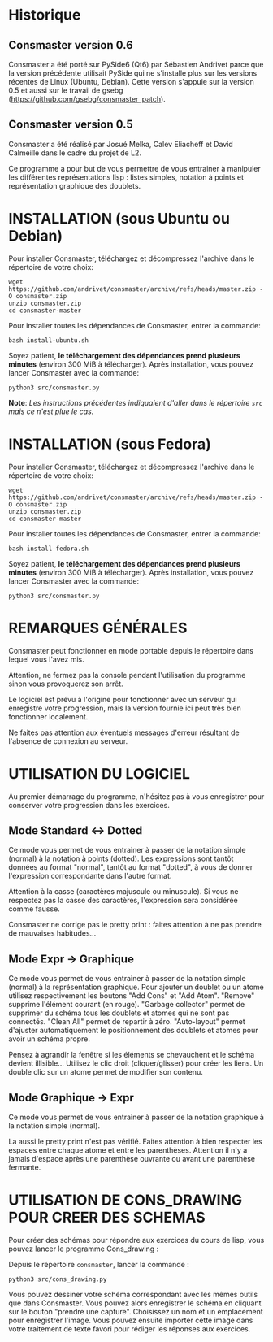 
# Historique

## Consmaster version 0.6

Consmaster a été porté sur PySide6 (Qt6) par Sébastien Andrivet parce que la version précédente utilisait PySide qui ne s'installe plus sur les versions récentes de Linux (Ubuntu, Debian).
Cette version s'appuie sur la version 0.5 et aussi sur le travail de gsebg (https://github.com/gsebg/consmaster_patch).


## Consmaster version 0.5

Consmaster a été réalisé par Josué Melka, Calev Eliacheff et David Calmeille dans le cadre du projet de L2.

Ce programme a pour but de vous permettre de vous entrainer à manipuler les différentes représentations lisp : listes simples, notation à points et représentation graphique des doublets.


# INSTALLATION (sous Ubuntu ou Debian)

Pour installer Consmaster, téléchargez et décompressez l'archive dans le répertoire de votre choix:

    wget https://github.com/andrivet/consmaster/archive/refs/heads/master.zip -O consmaster.zip
    unzip consmaster.zip
    cd consmaster-master

Pour installer toutes les dépendances de Consmaster, entrer la commande:

    bash install-ubuntu.sh

Soyez patient, **le téléchargement des dépendances prend plusieurs minutes** (environ 300 MiB à télécharger). Après installation, vous pouvez lancer Consmaster avec la commande:

    python3 src/consmaster.py

**Note**: *Les instructions précédentes indiquaient d'aller dans le répertoire `src` mais ce n'est plue le cas.*


# INSTALLATION (sous Fedora)

Pour installer Consmaster, téléchargez et décompressez l'archive dans le répertoire de votre choix:

    wget https://github.com/andrivet/consmaster/archive/refs/heads/master.zip -O consmaster.zip
    unzip consmaster.zip
    cd consmaster-master

Pour installer toutes les dépendances de Consmaster, entrer la commande:

    bash install-fedora.sh

Soyez patient, **le téléchargement des dépendances prend plusieurs minutes** (environ 300 MiB à télécharger). Après installation, vous pouvez lancer Consmaster avec la commande:

    python3 src/consmaster.py


# REMARQUES GÉNÉRALES

Consmaster peut fonctionner en mode portable depuis le répertoire dans lequel vous l'avez mis.

Attention, ne fermez pas la console pendant l'utilisation du programme sinon vous provoquerez son arrêt.

Le logiciel est prévu à l'origine pour fonctionner avec un serveur qui enregistre votre progression, mais la version fournie ici peut très bien fonctionner localement.

Ne faites pas attention aux éventuels messages d'erreur résultant de l'absence de connexion au serveur.

# UTILISATION DU LOGICIEL

Au premier démarrage du programme, n'hésitez pas à vous enregistrer pour conserver votre progression dans les exercices.

## Mode Standard <-> Dotted

Ce mode vous permet de vous entrainer à passer de la notation simple (normal) à la notation à points (dotted). Les expressions sont tantôt données au format "normal", tantôt au format "dotted", à vous de donner l'expression correspondante dans l'autre format.

Attention à la casse (caractères majuscule ou minuscule). Si vous ne respectez pas la casse des caractères, l'expression sera considérée comme fausse.

Consmaster ne corrige pas le pretty print : faites attention à ne pas prendre de mauvaises habitudes...

## Mode Expr -> Graphique

Ce mode vous permet de vous entrainer à passer de la notation simple (normal) à la représentation graphique. Pour ajouter un doublet ou un atome utilisez respectivement les boutons "Add Cons" et "Add Atom". "Remove" supprime l'élément courant (en rouge). "Garbage collector" permet de supprimer du schéma tous les doublets et atomes qui ne sont pas connectés. "Clean All" permet de repartir à zéro. "Auto-layout" permet d'ajuster automatiquement le positionnement des doublets et atomes pour avoir un schéma propre.

Pensez à agrandir la fenêtre si les éléments se chevauchent et le schéma devient illisible...
Utilisez le clic droit (cliquer/glisser) pour créer les liens.
Un double clic sur un atome permet de modifier son contenu.

## Mode Graphique -> Expr

Ce mode vous permet de vous entrainer à passer de la notation graphique à la notation simple (normal).

La aussi le pretty print n'est pas vérifié. Faites attention à bien respecter les espaces entre chaque atome et entre les parenthèses. Attention il n'y a jamais d'espace après une parenthèse ouvrante ou avant une parenthèse fermante.



# UTILISATION DE CONS_DRAWING POUR CREER DES SCHEMAS

Pour créer des schémas pour répondre aux exercices du cours de lisp, vous pouvez lancer le programme Cons_drawing :

Depuis le répertoire `consmaster`, lancer la commande :

    python3 src/cons_drawing.py

Vous pouvez dessiner votre schéma correspondant avec les mêmes outils que dans Consmaster. Vous pouvez alors enregistrer le schéma en cliquant sur le bouton "prendre une capture". Choisissez un nom et un emplacement pour enregistrer l'image.
Vous pouvez ensuite importer cette image dans votre traitement de texte favori pour rédiger les réponses aux exercices.
